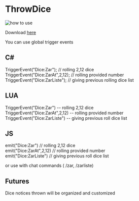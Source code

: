 # ThrowDice
![how to use](zar.gif)
<p>Download <a href="https://github.com/vnoisy/ThrowDice/releases/download/0.1/dice.rar">here</a></p>
You can use global trigger events<br>
<h2>C#</h2>
TriggerEvent("Dice:Zar"); // rolling 2,12 dice<br/>
TriggerEvent("Dice:ZarAt",2,12); // rolling provided number<br/>
TriggerEvent("Dice:ZarListe"); // giving previous rolling dice list<br/>
  
<h2>LUA</h2>
TriggerEvent("Dice:Zar") -- rolling 2,12 dice<br/>
TriggerEvent("Dice:ZarAt",2,12) -- rolling provided number<br/>
TriggerEvent("Dice:ZarListe") -- giving previous roll dice list  <br/>
  
<h2>JS</h2>
emit("Dice:Zar") // rolling 2,12 dice<br/>
emit("Dice:ZarAt",2,12) // rolling provided number<br/>
emit("Dice:ZarListe") // giving previous roll dice list<br/>
  
or use with chat commands ( /zar, /zarliste)

<h2>Futures</h2>
Dice notices thrown will be organized and customized
